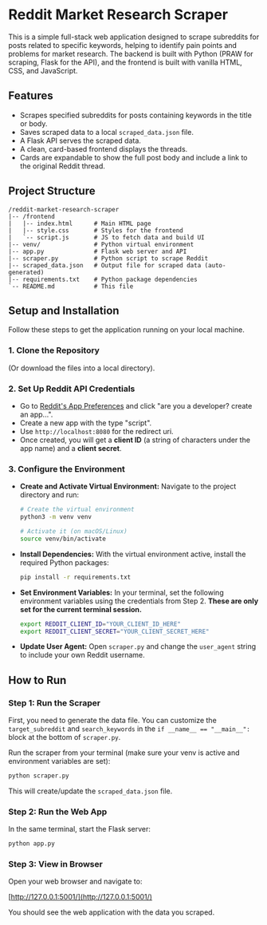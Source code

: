 # Reddit Market Research Scraper

This is a simple full-stack web application designed to scrape subreddits for posts related to specific keywords, helping to identify pain points and problems for market research. The backend is built with Python (PRAW for scraping, Flask for the API), and the frontend is built with vanilla HTML, CSS, and JavaScript.

## Features

-   Scrapes specified subreddits for posts containing keywords in the title or body.
-   Saves scraped data to a local `scraped_data.json` file.
-   A Flask API serves the scraped data.
-   A clean, card-based frontend displays the threads.
-   Cards are expandable to show the full post body and include a link to the original Reddit thread.

## Project Structure

```
/reddit-market-research-scraper
|-- /frontend
|   |-- index.html      # Main HTML page
|   |-- style.css       # Styles for the frontend
|   `-- script.js       # JS to fetch data and build UI
|-- venv/               # Python virtual environment
|-- app.py              # Flask web server and API
|-- scraper.py          # Python script to scrape Reddit
|-- scraped_data.json   # Output file for scraped data (auto-generated)
|-- requirements.txt    # Python package dependencies
`-- README.md           # This file
```

## Setup and Installation

Follow these steps to get the application running on your local machine.

### 1. Clone the Repository

(Or download the files into a local directory).

### 2. Set Up Reddit API Credentials

-   Go to [Reddit's App Preferences](https://www.reddit.com/prefs/apps) and click "are you a developer? create an app...".
-   Create a new app with the type "script".
-   Use `http://localhost:8080` for the redirect uri.
-   Once created, you will get a **client ID** (a string of characters under the app name) and a **client secret**.

### 3. Configure the Environment

-   **Create and Activate Virtual Environment:**
    Navigate to the project directory and run:

    ```bash
    # Create the virtual environment
    python3 -m venv venv

    # Activate it (on macOS/Linux)
    source venv/bin/activate
    ```

-   **Install Dependencies:**
    With the virtual environment active, install the required Python packages:

    ```bash
    pip install -r requirements.txt
    ```

-   **Set Environment Variables:**
    In your terminal, set the following environment variables using the credentials from Step 2. **These are only set for the current terminal session.**

    ```bash
    export REDDIT_CLIENT_ID="YOUR_CLIENT_ID_HERE"
    export REDDIT_CLIENT_SECRET="YOUR_CLIENT_SECRET_HERE"
    ```

-   **Update User Agent:**
    Open `scraper.py` and change the `user_agent` string to include your own Reddit username.

## How to Run

### Step 1: Run the Scraper

First, you need to generate the data file. You can customize the `target_subreddit` and `search_keywords` in the `if __name__ == "__main__":` block at the bottom of `scraper.py`.

Run the scraper from your terminal (make sure your venv is active and environment variables are set):

```bash
python scraper.py
```

This will create/update the `scraped_data.json` file.

### Step 2: Run the Web App

In the same terminal, start the Flask server:

```bash
python app.py
```

### Step 3: View in Browser

Open your web browser and navigate to:

[http://127.0.0.1:5001/](http://127.0.0.1:5001/)

You should see the web application with the data you scraped.
